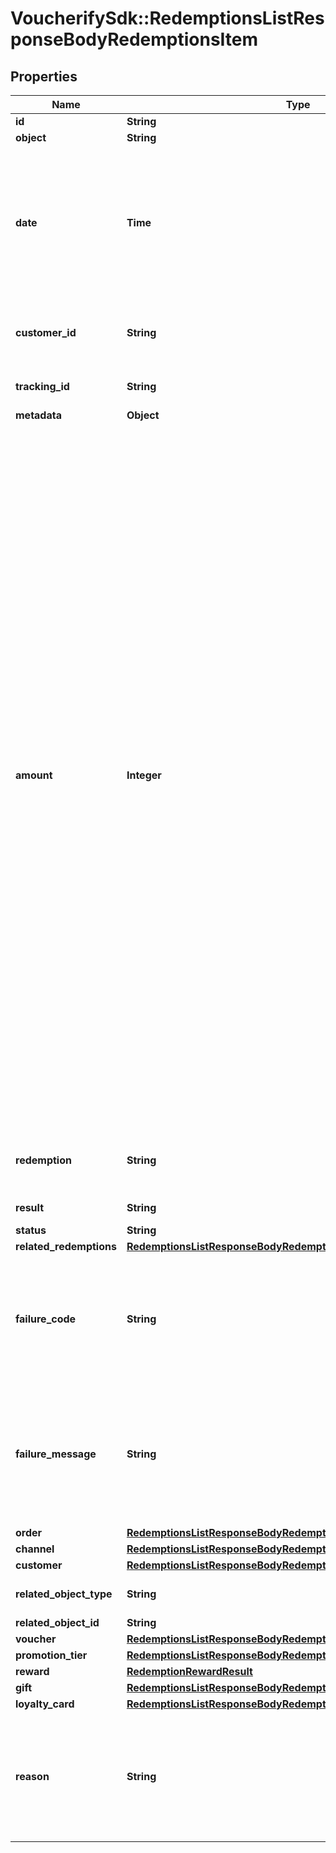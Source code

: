 # VoucherifySdk::RedemptionsListResponseBodyRedemptionsItem

## Properties

| Name | Type | Description | Notes |
| ---- | ---- | ----------- | ----- |
| **id** | **String** |  | [optional] |
| **object** | **String** |  | [optional] |
| **date** | **Time** | Timestamp representing the date and time when the object was created. The value is shown in the ISO 8601 format. | [optional] |
| **customer_id** | **String** | Unique customer ID of the redeeming customer. | [optional] |
| **tracking_id** | **String** | Hashed customer source ID. | [optional] |
| **metadata** | **Object** |  | [optional] |
| **amount** | **Integer** | For gift cards, this is a positive integer in the smallest currency unit (e.g. 100 cents for $1.00) representing the number of redeemed credits. For loyalty cards, this is the number of loyalty points used in the transaction. and For gift cards, this represents the number of the credits restored to the card in the rolledback redemption. The number is a negative integer in the smallest currency unit, e.g. -100 cents for $1.00 added back to the card. For loyalty cards, this represents the number of loyalty points restored to the card in the rolledback redemption. The number is a negative integer. | [optional] |
| **redemption** | **String** | Unique redemption ID of the parent redemption. | [optional] |
| **result** | **String** | Redemption result. | [optional] |
| **status** | **String** |  | [optional] |
| **related_redemptions** | [**RedemptionsListResponseBodyRedemptionsItemRelatedRedemptions**](RedemptionsListResponseBodyRedemptionsItemRelatedRedemptions.md) |  | [optional] |
| **failure_code** | **String** | If the result is &#x60;FAILURE&#x60;, this parameter will provide a generic reason as to why the redemption failed. | [optional] |
| **failure_message** | **String** | If the result is &#x60;FAILURE&#x60;, this parameter will provide a more expanded reason as to why the redemption failed. | [optional] |
| **order** | [**RedemptionsListResponseBodyRedemptionsItemOrder**](RedemptionsListResponseBodyRedemptionsItemOrder.md) |  | [optional] |
| **channel** | [**RedemptionsListResponseBodyRedemptionsItemChannel**](RedemptionsListResponseBodyRedemptionsItemChannel.md) |  | [optional] |
| **customer** | [**RedemptionsListResponseBodyRedemptionsItemCustomer**](RedemptionsListResponseBodyRedemptionsItemCustomer.md) |  | [optional] |
| **related_object_type** | **String** | Defines the related object. | [optional] |
| **related_object_id** | **String** |  | [optional] |
| **voucher** | [**RedemptionsListResponseBodyRedemptionsItemVoucher**](RedemptionsListResponseBodyRedemptionsItemVoucher.md) |  | [optional] |
| **promotion_tier** | [**RedemptionsListResponseBodyRedemptionsItemPromotionTier**](RedemptionsListResponseBodyRedemptionsItemPromotionTier.md) |  | [optional] |
| **reward** | [**RedemptionRewardResult**](RedemptionRewardResult.md) |  | [optional] |
| **gift** | [**RedemptionsListResponseBodyRedemptionsItemGift**](RedemptionsListResponseBodyRedemptionsItemGift.md) |  | [optional] |
| **loyalty_card** | [**RedemptionsListResponseBodyRedemptionsItemLoyaltyCard**](RedemptionsListResponseBodyRedemptionsItemLoyaltyCard.md) |  | [optional] |
| **reason** | **String** | System generated cause for the redemption being invalid in the context of the provided parameters. | [optional] |

